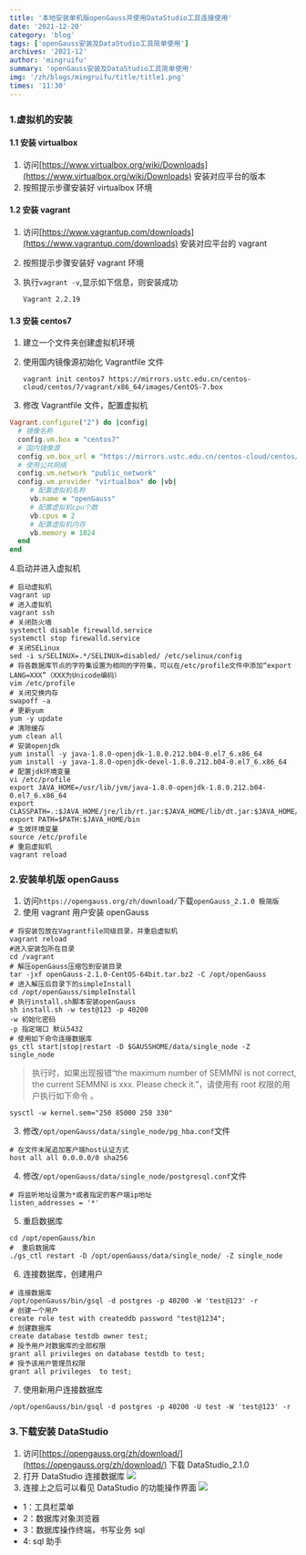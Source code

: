 ```yaml
---
title: '本地安装单机版openGauss并使用DataStudio工具连接使用'
date: '2021-12-20'
category: 'blog'
tags: ['openGauss安装及DataStudio工具简单使用']
archives: '2021-12'
author: 'mingruifu'
summary: 'openGauss安装及DataStudio工具简单使用'
img: '/zh/blogs/mingruifu/title/title1.png'
times: '11:30'
---
```


### 1.虚拟机的安装

#### 1.1 安装 virtualbox

1. 访问[https://www.virtualbox.org/wiki/Downloads](https://www.virtualbox.org/wiki/Downloads) 安装对应平台的版本
2. 按照提示步骤安装好 virtualbox 环境

#### 1.2 安装 vagrant

1. 访问[https://www.vagrantup.com/downloads](https://www.vagrantup.com/downloads) 安装对应平台的 vagrant

2. 按照提示步骤安装好 vagrant 环境

3. 执行`vagrant -v`,显示如下信息，则安装成功

   ```shell
   Vagrant 2.2.19
   ```

#### 1.3 安装 centos7

1. 建立一个文件夹创建虚拟机环境

2. 使用国内镜像源初始化 Vagrantfile 文件

   ```shell
   vagrant init centos7 https://mirrors.ustc.edu.cn/centos-cloud/centos/7/vagrant/x86_64/images/CentOS-7.box
   ```

3. 修改 Vagrantfile 文件，配置虚拟机

```ruby
Vagrant.configure("2") do |config|
  # 镜像名称
  config.vm.box = "centos7"
  # 国内镜像源
  config.vm.box_url = "https://mirrors.ustc.edu.cn/centos-cloud/centos/7/vagrant/x86_64/images/CentOS-7.box"
  # 使用公共网络
  config.vm.network "public_network"
  config.vm.provider "virtualbox" do |vb|
     # 配置虚拟机名称
     vb.name = "openGauss"
     # 配置虚拟机cpu个数
     vb.cpus = 2
     # 配置虚拟机内存
     vb.memory = 1024
  end
end
```

4.启动并进入虚拟机

```shell
# 启动虚拟机
vagrant up
# 进入虚拟机
vagrant ssh
# 关闭防火墙
systemctl disable firewalld.service
systemctl stop firewalld.service
# 关闭SELinux
sed -i s/SELINUX=.*/SELINUX=disabled/ /etc/selinux/config
# 将各数据库节点的字符集设置为相同的字符集，可以在/etc/profile文件中添加“export LANG=XXX”（XXX为Unicode编码）
vim /etc/profile
# 关闭交换内存
swapoff -a
# 更新yum
yum -y update
# 清除缓存
yum clean all
# 安装openjdk
yum install -y java-1.8.0-openjdk-1.8.0.212.b04-0.el7_6.x86_64
yum install -y java-1.8.0-openjdk-devel-1.8.0.212.b04-0.el7_6.x86_64
# 配置jdk环境变量
vi /etc/profile
export JAVA_HOME=/usr/lib/jvm/java-1.8.0-openjdk-1.8.0.212.b04-0.el7_6.x86_64
export CLASSPATH=.:$JAVA_HOME/jre/lib/rt.jar:$JAVA_HOME/lib/dt.jar:$JAVA_HOME/lib/tools.jar
export PATH=$PATH:$JAVA_HOME/bin
# 生效环境变量
source /etc/profile
# 重启虚拟机
vagrant reload
```

### 2.安装单机版 openGauss

1. 访问`https://opengauss.org/zh/download/`下载`openGauss_2.1.0 极简版`
2. 使用 vagrant 用户安装 openGauss

```shell
# 将安装包放在Vagrantfile同级目录，并重启虚拟机
vagrant reload
#进入安装包所在目录
cd /vagrant
# 解压openGauss压缩包到安装目录
tar -jxf openGauss-2.1.0-CentOS-64bit.tar.bz2 -C /opt/openGauss
# 进入解压后目录下的simpleInstall
cd /opt/openGauss/simpleInstall
# 执行install.sh脚本安装openGauss
sh install.sh -w test@123 -p 40200
-w 初始化密码
-p 指定端口 默认5432
# 使用如下命令连接数据库
gs_ctl start|stop|restart -D $GAUSSHOME/data/single_node -Z single_node
```

> 执行时，如果出现报错“the maximum number of SEMMNI is not correct, the current SEMMNI is xxx. Please check it.”，请使用有 root 权限的用户执行如下命令 。

```shell
sysctl -w kernel.sem="250 85000 250 330"
```

3. 修改`/opt/openGauss/data/single_node/pg_hba.conf`文件

```shell
# 在文件末尾追加客户端host认证方式
host all all 0.0.0.0/0 sha256
```

4. 修改`/opt/openGauss/data/single_node/postgresql.conf`文件

```shell
# 将监听地址设置为*或者指定的客户端ip地址
listen_addresses = '*'
```

5. 重启数据库

```shell
cd /opt/openGauss/bin
#  重启数据库
./gs_ctl restart -D /opt/openGauss/data/single_node/ -Z single_node
```

6. 连接数据库，创建用户

```shell
# 连接数据库
/opt/openGauss/bin/gsql -d postgres -p 40200 -W 'test@123' -r
# 创建一个用户
create role test with createddb password "test@1234";
# 创建数据库
create database testdb owner test;
# 授予用户对数据库的全部权限
grant all privileges on database testdb to test;
# 授予该用户管理员权限
grant all privileges  to test;
```

7. 使用新用户连接数据库

```shell
/opt/openGauss/bin/gsql -d postgres -p 40200 -U test -W 'test@123' -r
```

### 3.下载安装 DataStudio

1. 访问[https://opengauss.org/zh/download/](https://opengauss.org/zh/download/) 下载 DataStudio_2.1.0
2. 打开 DataStudio 连接数据库
   <img src='./image/1.jpg'>
3. 连接上之后可以看见 DataStudio 的功能操作界面
   <img src='./image/2.jpg'>

- 1：工具栏菜单
- 2：数据库对象浏览器
- 3：数据库操作终端，书写业务 sql
- 4: sql 助手
